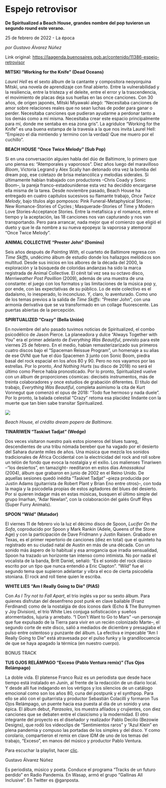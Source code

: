 # Espejo retrovisor

**De Spiritualized a Beach House, grandes nombre del pop tuvieron un segundo round este verano.**

25 de febrero de 2022 - La época

_por Gustavo Álvarez Núñez_

Link original: https://laagenda.buenosaires.gob.ar/contenido/11386-espejo-retrovisor



**MITSKI “Working for the Knife” (Dead Oceans)**




*Laurel Hell* es el sexto álbum de la cantante y compositora neoyorquina Mitski, una novela de aprendizaje con final abierto. Entre la vulnerabilidad y la resiliencia, entre la tristeza y el deleite, entre el error y la trascendencia, el movimiento de placas deja sus huellas en las once canciones. Con 30 años, de origen japonés, Mitski Miyawaki alegó: “Necesitaba canciones de amor sobre relaciones reales que no sean luchas de poder para ganar o perder. Necesitaba canciones que pudieran ayudarme a perdonar tanto a los demás como a mí misma. Necesitaba crear este espacio principalmente para mí, donde me sentaba en esa zona gris”. La agridulce “Working for the Knife” es una buena estampa de la travesía a la que nos invita Laurel Hell: “Empiezo el día mintiendo y termino con la verdad/ Que me muero por el cuchillo”.




**BEACH HOUSE “Once Twice Melody” (Sub Pop)**




Si en una conversación alguien habla del dúo de Baltimore, lo primero que uno piensa es: “Atemporales y vaporosos”. Diez años luego del maravilloso *Bloom*, Victoria Legrand y Alex Scally han detonado otra vez la bomba del dream pop, ese coletazo de brisa melancólica y melodías siderales. Si últimamente habían trabajado con productores –Chris Coady y Sonic Boom–, la pareja franco-estadounidense esta vez ha decidido encargarse ella misma de la tarea. Desde noviembre pasado, Beach House ha entregado en cuatro capítulos sucesivos su flamante trabajo, *Once Twice Melody*, bajo títulos algo pomposos: Pink Funeral-Metaphysical Stories ; New Romance-Stories of Cycles ; Masquerade-Stories of Time y Modern Love Stories-Acceptance Stories. Entre la metafísica y el romance, entre el tiempo y la aceptación, las 18 canciones nos van capturando y nos van transportando. Pero para arrancar, nada mejor que el comienzo que eligió el dueto y que le da nombre a su nueva epopeya: la vaporosa y atemporal “Once Twice Melody”.




**ANIMAL COLLECTIVE “Prester John” (Domino)**




Seis años después de *Painting With,* el cuarteto de Baltimore regresa con *Time Skiffs*, undécimo álbum de estudio donde los hallazgos melódicos son multitud. Desde sus inicios en los albores de la década del 2000, la exploración y la búsqueda de coloridas andanzas ha sido la marca registrada de Animal Collective. El cénit tal vez sea su octavo disco, *Merriweather Post Pavillion* (2009), además de una muestra de una constante: el juego con los formatos y las limitaciones de la música pop y, por ende, con las expectativas de su público. Lo de este colectivo es el dadaísmo, lo inesperado, lo inconcluso. Y, claro, lo aventurado. Como uno de los temas previos a la salida de *Time Skiffs*: “Prester John”, con una armonía derivativa que se va transformado en un collage fluorescente. Las puertas abiertas de la percepción.




**SPIRITUALIZED “Crazy” (Bella Unión)**




En noviembre del año pasado tuvimos noticias de Spiritualized, el combo psicodélico de Jason Pierce. La planeadora y dulce “Always Together with You” era el primer adelanto de *Everything Was Beautiful*, previsto para este viernes 25 de febrero. En el medio, habían remasterizarizado sus primeros cuatro discos bajo el “Spaceman Reissue Program”, un homenaje a su alias de ese OVNI que fue el dúo Spacemen 3 junto con Sonic Boom, piedra basal del rock espacial en los años 80 y 90. Pero no nos vayamos por las estrellas. Por lo pronto, *And Nothing Hurts* (su disco de 2018) no será el último como Pierce había pronosticado. Por lo pronto, Spiritualized vuelve con un álbum de proporciones cósmicas: dieciséis instrumentos, más de treinta colaboradores y once estudios de grabación diferentes. El título del trabajo, *Everything Was Beautiful*, completa asimismo la cita de Kurt Vonnegut que comenzó el opus de 2018: “Todo fue hermoso y nada duele”. Por lo pronto, la balada celestial “Crazy” retoma esa placidez lindante con la muerte que tan bien sabe transitar Spiritualized.




![](https://cdn.feater.me/files/images/153489/2d9dd173-7573-4607-bb0f-79811db3f118.jpg)




*Beach House, el crédito dream popero de Baltimore.*




**TINARIWEN “Taskiwt Tadjat” (Wedge)**




Dos veces visitaron nuestro país estos pioneros del blues tuareg, descendientes de una tribu nómada bereber que ha vagado por el desierto del Sahara durante miles de años. Una música que mezcla los sonidos tradicionales de África Occidental con la electricidad del rock and roll sobre un telón de fondo que evoca la nostalgia y el exilio. Los malienses Tinariwen –“los desiertos”, en tamazight– reeditaron en estos días *Amassakoul* (2004), álbum que grabaron en junio de 2002 en el Reino Unido. De aquellas sesiones quedó inédita “Taskiwt Tadjat” –pieza producida por Justin Adams (guitarrista de Robert Plant y Brian Eno entre otros)–, con toda la magia y la psicodelia propias de estos agitadores del blues del desierto. Por si quieren indagar más en estas músicas, busquen el último simple del grupo Imarhan, “Adar Newlan”, con la colaboración del galés Gruff Rhys (Super Furry Animals).




**SPOON “Wild” (Matador)**




El viernes 11 de febrero vio la luz el décimo disco de Spoon, *Lucifer On the Sofa*, coproducido por Spoon y Mark Rankin (Adele, Queens of the Stone Age) y con la participación de Dave Fridmann y Justin Raisen. Grabado en Texas, es el primer repertorio de canciones (diez en total) que el quinteto ha registrado en su ciudad natal de Austin en más de una década. Con un sonido más áspero de lo habitual y esa arrogancia que irradia sensualidad, Spoon ha trazado un horizonte tan intenso como intimista. No por nada el vocalista de la banda, Britt Daniel, señaló: “Es el sonido del rock clásico escrito por un tipo que nunca entendió a Eric Clapton”. “Wild” fue el segundo tema que supieron adelantar y vibra el eco de cierta psicodelia stoniana. El rock and roll tiene quien le escriba.




**WHITE LIES “Am I Really Going to Die” (PIAS)**




Con *As I Try not to Fall Apart*, el trio inglés va por su sexto álbum. Para quienes disfrutan del desenfreno post punk en clave bailable (Franz Ferdinand) como de la nostalgia de dos íconos dark (Echo & The Bunnymen y Joy Division), el trío White Lies conjuga sofisticación y sueños atormentados, lujuria y arrebato. “I Don't Want to Go to Mars” –un personaje que fue expulsado de la Tierra para vivir en un recién colonizado Marte–, el segundo corte de este disco, salió a mediados de diciembre y presagiaba el pulso entre ostentoso y punzante del álbum. La efectiva e impecable “Am I Really Going to Die” está atravesada por el pulso funky y la grandilocuencia de que se haya apagado la térmica (en nuestro cuerpo).




BONUS TRACK




**TUS OJOS RELÁMPAGO “Exceso (Pablo Ventura remix)” (Tus Ojos Relámpago)**




La doble vida. El platense Franco Ruiz es un periodista que desde hace tiempo está instalado en Junín, al frente de la redacción de un diario local. Y desde allí fue indagando en los vértigos y los silencios de un catálogo emocional como son los años 80, cuna del postpunk y el synthpop. Para ello se alió con el guitarrista y productor Sebastián Colacilli y formaron Tus Ojos Relámpago, un puente hacia esa puesta al día de un sonido y una épica. El álbum debut, *Parasoles*, los muestra afilados y crujientes, con diez canciones que se debaten entre el clasicismo y la modernidad. El otro integrante del proyecto es el diseñador y realizador Pablo Decilio (Bezowie Designs), que rodó los videoclips de “Sentimientos raros” y “Azul Klein” en plena pandemia y compuso las portadas de los simples y del disco. Y como corolario, compartieron el remix en clave IDM de uno de los temas del trabajo, “Exceso”, en manos del músico y productor Pablo Ventura.




Para escuchar la playlist, hacer [clic](https://open.spotify.com/embed/playlist/2XakQuEQfoUd943uIYgT2E?utm_source=generator).




Gustavo Álvarez Núñez




Es periodista, músico y poeta. Conduce el programa “Tracks de un futuro perdido” en Radio Pandemia. En Wasap, armó el grupo “Gallinas All Inclusive”. En Twitter es @ganposta.



